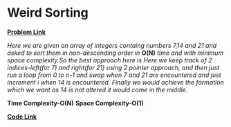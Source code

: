 # Weird Sorting
[**Problem Link**](https://github.com/dscnsec/DSC-NSEC-Algorithms/blob/master/1.%20Array/weird_sorting/weird_sorting.md)

*Here we are given an array of integers containg numbers 7,14 and 21 and asked to sort them in non-descending order in* **O(N)** *time*
*and with minimum space complexity.So the best approach here is Here we keep track of 2 indices-left(for 7) and right(for 21) using 2 pointer approach, and then just run a loop from*
*0 to n-1 and swap when 7 and 21 are encountered and just increment i when 14 is encountered.*
*Finally we would achieve the formation which we want as 14 is not altered it would come in the middle.*

**Time Complexity-O(N)**
**Space Complexity-O(1)**

[**Code Link**](https://github.com/dscnsec/DSC-NSEC-Algorithms/blob/master/1.%20Array/weird_sorting/WeirdSortingArnab.java)
